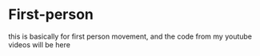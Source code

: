 # First-person
this is basically for first person movement, and the code from my youtube videos will be here
